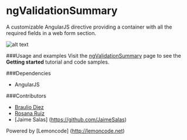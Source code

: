ngValidationSummary
===================


A customizable AngularJS directive providing a container with all the required fields in a web form section.

![alt text](http://lemoncode.github.io/ngValidationSummary/images/screenshot2.PNG)

###Usage and examples
Visit the [ngValidationSummary](http://lemoncode.github.io/ngValidationSummary/) page to see the __Getting started__ tutorial and code samples.

###Dependencies
* AngularJS

###Contributors
* [Braulio Diez](https://github.com/brauliodiezbrauliodiez)
* [Rosana Ruiz](https://github.com/brauliodiez) 
* [Jaime Salas] (https://github.com/JaimeSalas)

Powered by [Lemoncode] (http://lemoncode.net)






